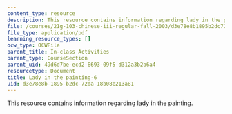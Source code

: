```yaml
---
content_type: resource
description: This resource contains information regarding lady in the painting.
file: /courses/21g-103-chinese-iii-regular-fall-2003/d3e78e8b1895b2dc72da18b08e213a81_MIT21G_103F03_painting6.pdf
file_type: application/pdf
learning_resource_types: []
ocw_type: OCWFile
parent_title: In-class Activities
parent_type: CourseSection
parent_uid: 49d6d7be-ecd2-8693-09f5-d312a3b2b6a4
resourcetype: Document
title: Lady in the painting-6
uid: d3e78e8b-1895-b2dc-72da-18b08e213a81
---
```

This resource contains information regarding lady in the painting.

